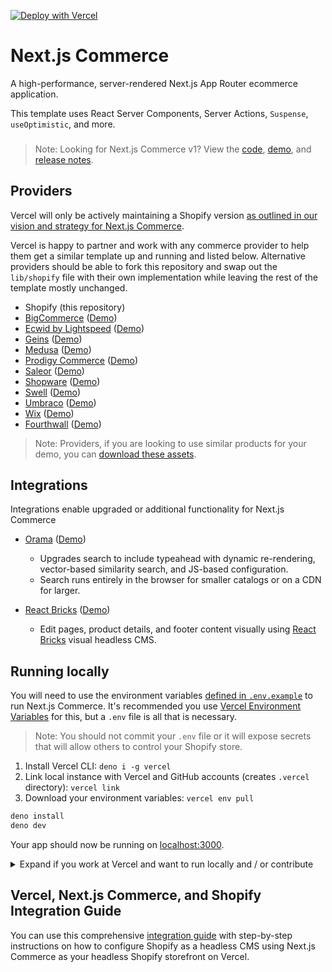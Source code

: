 [![Deploy with Vercel](https://vercel.com/button)](https://vercel.com/new/clone?repository-url=https%3A%2F%2Fgithub.com%2Fvercel%2Fcommerce&project-name=commerce&repo-name=commerce&demo-title=Next.js%20Commerce&demo-url=https%3A%2F%2Fdemo.vercel.store&demo-image=https%3A%2F%2Fbigcommerce-demo-asset-ksvtgfvnd.vercel.app%2Fbigcommerce.png&env=COMPANY_NAME,SHOPIFY_REVALIDATION_SECRET,SHOPIFY_STORE_DOMAIN,SHOPIFY_STOREFRONT_ACCESS_TOKEN,SITE_NAME)

# Next.js Commerce

A high-performance, server-rendered Next.js App Router ecommerce application.

This template uses React Server Components, Server Actions, `Suspense`,
`useOptimistic`, and more.

<h3 id="v1-note"></h3>

> Note: Looking for Next.js Commerce v1? View the
> [code](https://github.com/vercel/commerce/tree/v1),
> [demo](https://commerce-v1.vercel.store), and
> [release notes](https://github.com/vercel/commerce/releases/tag/v1).

## Providers

Vercel will only be actively maintaining a Shopify version
[as outlined in our vision and strategy for Next.js Commerce](https://github.com/vercel/commerce/pull/966).

Vercel is happy to partner and work with any commerce provider to help them get
a similar template up and running and listed below. Alternative providers should
be able to fork this repository and swap out the `lib/shopify` file with their
own implementation while leaving the rest of the template mostly unchanged.

- Shopify (this repository)
- [BigCommerce](https://github.com/bigcommerce/nextjs-commerce)
  ([Demo](https://next-commerce-v2.vercel.app/))
- [Ecwid by Lightspeed](https://github.com/Ecwid/ecwid-nextjs-commerce/)
  ([Demo](https://ecwid-nextjs-commerce.vercel.app/))
- [Geins](https://github.com/geins-io/vercel-nextjs-commerce)
  ([Demo](https://geins-nextjs-commerce-starter.vercel.app/))
- [Medusa](https://github.com/medusajs/vercel-commerce)
  ([Demo](https://medusa-nextjs-commerce.vercel.app/))
- [Prodigy Commerce](https://github.com/prodigycommerce/nextjs-commerce)
  ([Demo](https://prodigy-nextjs-commerce.vercel.app/))
- [Saleor](https://github.com/saleor/nextjs-commerce)
  ([Demo](https://saleor-commerce.vercel.app/))
- [Shopware](https://github.com/shopwareLabs/vercel-commerce)
  ([Demo](https://shopware-vercel-commerce-react.vercel.app/))
- [Swell](https://github.com/swellstores/verswell-commerce)
  ([Demo](https://verswell-commerce.vercel.app/))
- [Umbraco](https://github.com/umbraco/Umbraco.VercelCommerce.Demo)
  ([Demo](https://vercel-commerce-demo.umbraco.com/))
- [Wix](https://github.com/wix/nextjs-commerce)
  ([Demo](https://wix-nextjs-commerce.vercel.app/))
- [Fourthwall](https://github.com/FourthwallHQ/vercel-commerce)
  ([Demo](https://vercel-storefront.fourthwall.app/))

> Note: Providers, if you are looking to use similar products for your demo, you
> can
> [download these assets](https://drive.google.com/file/d/1q_bKerjrwZgHwCw0ovfUMW6He9VtepO_/view?usp=sharing).

## Integrations

Integrations enable upgraded or additional functionality for Next.js Commerce

- [Orama](https://github.com/oramasearch/nextjs-commerce)
  ([Demo](https://vercel-commerce.oramasearch.com/))

  - Upgrades search to include typeahead with dynamic re-rendering, vector-based
    similarity search, and JS-based configuration.
  - Search runs entirely in the browser for smaller catalogs or on a CDN for
    larger.

- [React Bricks](https://github.com/ReactBricks/nextjs-commerce-rb)
  ([Demo](https://nextjs-commerce.reactbricks.com/))
  - Edit pages, product details, and footer content visually using
    [React Bricks](https://www.reactbricks.com) visual headless CMS.

## Running locally

You will need to use the environment variables
[defined in `.env.example`](.env.example) to run Next.js Commerce. It's
recommended you use
[Vercel Environment Variables](https://vercel.com/docs/concepts/projects/environment-variables)
for this, but a `.env` file is all that is necessary.

> Note: You should not commit your `.env` file or it will expose secrets that
> will allow others to control your Shopify store.

1. Install Vercel CLI: `deno i -g vercel`
2. Link local instance with Vercel and GitHub accounts (creates `.vercel`
   directory): `vercel link`
3. Download your environment variables: `vercel env pull`

```bash
deno install
deno dev
```

Your app should now be running on [localhost:3000](http://localhost:3000/).

<details>
  <summary>Expand if you work at Vercel and want to run locally and / or contribute</summary>

1. Run `vc link`.
1. Select the `Vercel Solutions` scope.
1. Connect to the existing `commerce-shopify` project.
1. Run `vc env pull` to get environment variables.
1. Run `deno dev` to ensure everything is working correctly.

</details>

## Vercel, Next.js Commerce, and Shopify Integration Guide

You can use this comprehensive
[integration guide](https://vercel.com/docs/integrations/ecommerce/shopify) with
step-by-step instructions on how to configure Shopify as a headless CMS using
Next.js Commerce as your headless Shopify storefront on Vercel.
